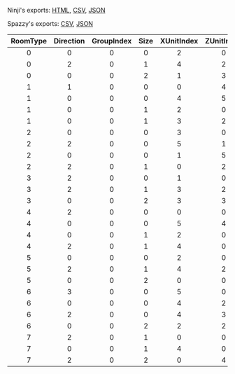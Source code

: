 Ninji's exports: [HTML](https://wuffs.org/acnh/bcsv_140/html/NpcMoveRoomTemplate.html), [CSV](https://wuffs.org/acnh/bcsv_140/csv/NpcMoveRoomTemplate.csv), [JSON](https://wuffs.org/acnh/bcsv_140/json/NpcMoveRoomTemplate.json)

Spazzy's exports: [CSV](https://github.com/McSpazzy/acnh-csv/blob/master/NpcMoveRoomTemplate.csv), [JSON](https://github.com/McSpazzy/acnh-json/blob/master/NpcMoveRoomTemplate.json)

| RoomType | Direction | GroupIndex | Size | XUnitIndex | ZUnitIndex |
|:--:|:--:|:--:|:--:|:--:|:--:|
| 0 | 0 | 0 | 0 | 2 | 0 | 
| 0 | 2 | 0 | 1 | 4 | 2 | 
| 0 | 0 | 0 | 2 | 1 | 3 | 
| 1 | 1 | 0 | 0 | 0 | 4 | 
| 1 | 0 | 0 | 0 | 4 | 5 | 
| 1 | 0 | 0 | 1 | 2 | 0 | 
| 1 | 0 | 0 | 1 | 3 | 2 | 
| 2 | 0 | 0 | 0 | 3 | 0 | 
| 2 | 2 | 0 | 0 | 5 | 1 | 
| 2 | 0 | 0 | 0 | 1 | 5 | 
| 2 | 2 | 0 | 1 | 0 | 2 | 
| 3 | 2 | 0 | 0 | 1 | 0 | 
| 3 | 2 | 0 | 1 | 3 | 2 | 
| 3 | 0 | 0 | 2 | 3 | 3 | 
| 4 | 2 | 0 | 0 | 0 | 0 | 
| 4 | 0 | 0 | 0 | 5 | 4 | 
| 4 | 0 | 0 | 1 | 2 | 0 | 
| 4 | 2 | 0 | 1 | 4 | 0 | 
| 5 | 0 | 0 | 0 | 2 | 0 | 
| 5 | 2 | 0 | 1 | 4 | 2 | 
| 5 | 0 | 0 | 2 | 0 | 0 | 
| 6 | 3 | 0 | 0 | 5 | 0 | 
| 6 | 0 | 0 | 0 | 4 | 2 | 
| 6 | 2 | 0 | 0 | 4 | 3 | 
| 6 | 0 | 0 | 2 | 2 | 2 | 
| 7 | 2 | 0 | 1 | 0 | 0 | 
| 7 | 0 | 0 | 1 | 4 | 0 | 
| 7 | 2 | 0 | 2 | 0 | 4 | 
